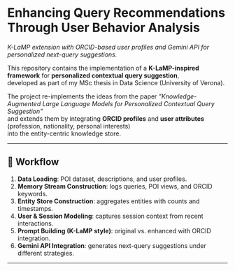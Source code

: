 # Enhancing Query Recommendations Through User Behavior Analysis
*K-LaMP extension with ORCID-based user profiles and Gemini API for personalized next-query suggestions.*

This repository contains the implementation of a **K-LaMP-inspired framework** for **personalized contextual query suggestion**,  
developed as part of my MSc thesis in Data Science (University of Verona).  

The project re-implements the ideas from the paper *"Knowledge-Augmented Large Language Models for Personalized Contextual Query Suggestion"*  
and extends them by integrating **ORCID profiles** and **user attributes** (profession, nationality, personal interests)  
into the entity-centric knowledge store.

---
## 📑 Workflow

1. **Data Loading**: POI dataset, descriptions, and user profiles.  
2. **Memory Stream Construction**: logs queries, POI views, and ORCID keywords.  
3. **Entity Store Construction**: aggregates entities with counts and timestamps.  
4. **User & Session Modeling**: captures session context from recent interactions.  
5. **Prompt Building (K-LaMP style)**: original vs. enhanced with ORCID integration.  
6. **Gemini API Integration**: generates next-query suggestions under different strategies.  

---
